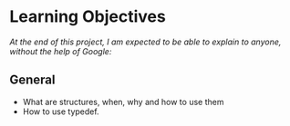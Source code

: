 # Learning Objectives
*At the end of this project, I am expected to be able to explain to anyone, without the help of Google:*

## General
- What are structures, when, why and how to use them
- How to use typedef.
